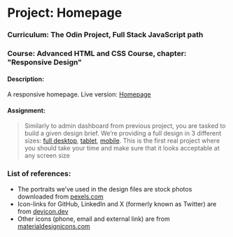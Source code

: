 # Project: Homepage

### Curriculum: The Odin Project, Full Stack JavaScript path

### Course: Advanced HTML and CSS Course, chapter: "Responsive Design"

#### Description:

A responsive homepage.
Live version: [Homepage](https://irynamatsiuk.github.io/live/homepage_live/template.html)

#### Assignment:

> Similarly to admin dashboard from previous project, you are tasked to build a given design brief. We’re providing a full design in 3 different sizes:
> [full desktop](https://cdn.statically.io/gh/TheOdinProject/curriculum/fd6d4d2e2abbac4a3bd183bba6b6eaf1548a1458/advanced_html_css/responsive_design/project_personal_portfolio/imgs/portfolio.png),
> [tablet](https://cdn.statically.io/gh/TheOdinProject/curriculum/1c8b5c739efd263e8cc48703988b18d6e3afe034/advanced_html_css/responsive-design/project_personal_portfolio/imgs/portfolio%20tablet.png),
> [mobile](https://cdn.statically.io/gh/TheOdinProject/curriculum/1c8b5c739efd263e8cc48703988b18d6e3afe034/advanced_html_css/responsive-design/project_personal_portfolio/imgs/portfolio%20mobile.png).
> This is the first real project where you should take your time and make sure that it looks acceptable at any screen size

### List of references:

- The portraits we’ve used in the design files are stock photos downloaded from [pexels.com](https://www.pexels.com/)
- Icon-links for GitHub, LinkedIn and X (formerly known as Twitter) are from [devicon.dev](https://devicon.dev/)
- Other icons (phone, email and external link) are from [materialdesignicons.com](https://materialdesignicons.com/)
